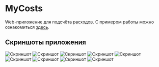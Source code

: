 ﻿# MyCosts

Web-приложение для подсчёта расходов.
С примером работы можно ознакомиться [здесь](https://disk.yandex.ru/i/HtR5SY548-Pf6w).

## Скриншоты приложения

![Скриншот](https://downloader.disk.yandex.ru/preview/c65f038b9854d96823c0bad330e114a7f8722e47a37154b0dcc68bf6edd6a43a/6108396b/f7B8rJyc_T5TxfUA7T5y40njLtJwBkjyZBiK4ygokus_JGJFWTKqhZohnQc5ywAtW7hJeKTQO8RAIYjLTRs4pQ%3D%3D?uid=0&filename=1.png&disposition=inline&hash=&limit=0&content_type=image%2Fpng&owner_uid=0&tknv=v2&size=2048x2048)
![Скриншот](https://downloader.disk.yandex.ru/preview/0920393c99290a227017b12102ad238e044edc28e6512c1d1b16ba0d709e5954/61083a41/PlTwNqStO7jwrAVMRrQ_T0njLtJwBkjyZBiK4ygokuswkYG8vUm3zvoHjNMKv7l-ddH3DNC4djaZpTXonpT3DQ%3D%3D?uid=0&filename=2.png&disposition=inline&hash=&limit=0&content_type=image%2Fpng&owner_uid=0&tknv=v2&size=1920x902)
![Скриншот](https://downloader.disk.yandex.ru/preview/005cab85213aa15bd621392e194ee8007df498241f57fd601be63f18bd971f98/61083a61/U1ttVlMa3ydG4erFhiiKmUnjLtJwBkjyZBiK4ygokus3OCx_jV99AycgGD-ZfwqcmJdWWze2btu6x5ovMEryyQ%3D%3D?uid=0&filename=3.png&disposition=inline&hash=&limit=0&content_type=image%2Fpng&owner_uid=0&tknv=v2&size=1920x902)
![Скриншот](https://downloader.disk.yandex.ru/preview/8a0cfa1b19354531a3d8e14d3cc4c2d0d2c5ab3a6ad0cac1a6836ad37fb54d04/61083a81/6-Wss5wRMaZfiE2aCy4bV_K8S3Mai_6nBw8qiVHF1eMTbhY7wlD8iW-yW6E3L_OBMj17FoCBZdI6gRsUMVhu5A%3D%3D?uid=0&filename=4.png&disposition=inline&hash=&limit=0&content_type=image%2Fpng&owner_uid=0&tknv=v2&size=1920x902)
![Скриншот](https://downloader.disk.yandex.ru/preview/7d4261ceba8d6a5673eda645cf3bc87b2abaaab1904974537c2bacde643d8f1d/61083aa8/8V7-RGOWzZXh8m7LlY4TvknjLtJwBkjyZBiK4ygokutrJNn9qlFDnilIlprysfLbLfFVGrh46rHJc5DSoCEMfg%3D%3D?uid=0&filename=5.png&disposition=inline&hash=&limit=0&content_type=image%2Fpng&owner_uid=0&tknv=v2&size=1920x902)
![Скриншот](https://downloader.disk.yandex.ru/preview/4cc045dff870d70dfae771d41e8f6581dbbdf167ec904c57f2afc5750adbc1ac/61083ac1/5Lb_r1XbUMUAKyzAhLx6-zaGxhYmZZ7o92pi1A3-XwdSbz6pUWFmAqJCw1cFm4SqpxhYGv6wapr8lIdBM6p-tA%3D%3D?uid=0&filename=6.png&disposition=inline&hash=&limit=0&content_type=image%2Fpng&owner_uid=0&tknv=v2&size=1920x902)
![Скриншот](https://downloader.disk.yandex.ru/preview/15fde0db40ac4ba73cd2648c17d5944cc789672dc13a0d9da89507c41cd7221c/61083adc/Vi7-K15M3rerjz_TbdU0J0njLtJwBkjyZBiK4ygokuvQT9n0_Wy_q_BzLgH_CtxH_6-C8YgK1lRTvI7aof_bLg%3D%3D?uid=0&filename=7.png&disposition=inline&hash=&limit=0&content_type=image%2Fpng&owner_uid=0&tknv=v2&size=1920x902)
![Скриншот](https://downloader.disk.yandex.ru/preview/806e19df08ff748cc7c731eba71256a987585537bbeacf3b7356f10b2600de60/61083aef/u9EZLkuu9OSi_PxmesMSWzaGxhYmZZ7o92pi1A3-Xwfk_u8AFN30w5uzqtrUiZBe9PQmKSYWkQT-1RtRDPpunA%3D%3D?uid=0&filename=8.png&disposition=inline&hash=&limit=0&content_type=image%2Fpng&owner_uid=0&tknv=v2&size=1920x902)
![Скриншот](https://downloader.disk.yandex.ru/preview/8202c7caba8c298d9fd34838cc3a348877e4966d9123515b85a3f6111dad9a53/61083b03/EPCCVnVVaWUgq4vL_-y89m78zGnxl9BYnZyFM6kbqhjtLwBLzMB2qIlCFKKHejBLj6Zl0EcasevRPX5WUkUKDg%3D%3D?uid=0&filename=9.png&disposition=inline&hash=&limit=0&content_type=image%2Fpng&owner_uid=0&tknv=v2&size=1920x902)
